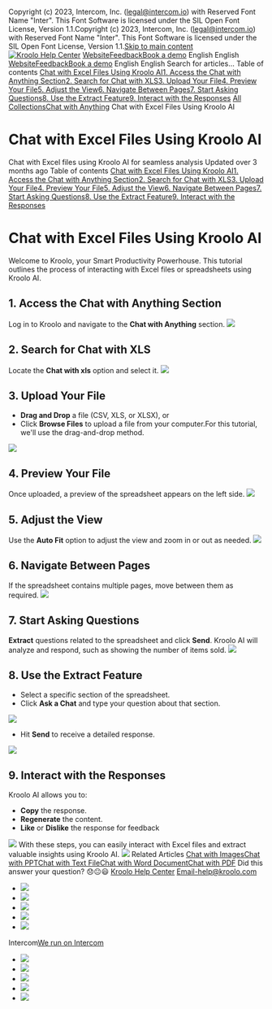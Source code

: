 Copyright (c) 2023, Intercom, Inc. (legal@intercom.io) with Reserved Font Name "Inter". This Font Software is licensed under the SIL Open Font License, Version 1.1.Copyright (c) 2023, Intercom, Inc. (legal@intercom.io) with Reserved Font Name "Inter". This Font Software is licensed under the SIL Open Font License, Version 1.1.[Skip to main content](https://help.kroolo.com/en/articles/10224942-chat-with-excel-files-using-kroolo-ai#main-content)
[![Kroolo Help Center](https://downloads.intercomcdn.com/i/o/h4qkzypg/611116/ee699fbf23fef0f6d8d4f666d84c/37cdcedd14003d8fdcfdeda0a05c09cb)](https://help.kroolo.com/en/)
[Website](https://kroolo.com/)[Feedback](https://kroolo.featurebase.app/)[Book a demo](https://kroolo.com/book-demo)
English
English
[Website](https://kroolo.com/)[Feedback](https://kroolo.featurebase.app/)[Book a demo](https://kroolo.com/book-demo)
English
English
Search for articles...
Table of contents
[Chat with Excel Files Using Kroolo AI](https://help.kroolo.com/en/articles/10224942-chat-with-excel-files-using-kroolo-ai#h_da02a760b9)[1. Access the Chat with Anything Section](https://help.kroolo.com/en/articles/10224942-chat-with-excel-files-using-kroolo-ai#h_9617683da0)[2. Search for Chat with XLS](https://help.kroolo.com/en/articles/10224942-chat-with-excel-files-using-kroolo-ai#h_cdc8eefb7b)[3. Upload Your File](https://help.kroolo.com/en/articles/10224942-chat-with-excel-files-using-kroolo-ai#h_d1822aac5e)[4. Preview Your File](https://help.kroolo.com/en/articles/10224942-chat-with-excel-files-using-kroolo-ai#h_00cae24fb9)[5. Adjust the View](https://help.kroolo.com/en/articles/10224942-chat-with-excel-files-using-kroolo-ai#h_a22e61c3a7)[6. Navigate Between Pages](https://help.kroolo.com/en/articles/10224942-chat-with-excel-files-using-kroolo-ai#h_a4287e5f16)[7. Start Asking Questions](https://help.kroolo.com/en/articles/10224942-chat-with-excel-files-using-kroolo-ai#h_221f217489)[8. Use the Extract Feature](https://help.kroolo.com/en/articles/10224942-chat-with-excel-files-using-kroolo-ai#h_8fefb70e5e)[9. Interact with the Responses](https://help.kroolo.com/en/articles/10224942-chat-with-excel-files-using-kroolo-ai#h_bc7027b697)
[All Collections](https://help.kroolo.com/en/)[Chat with Anything](https://help.kroolo.com/en/collections/10966980-chat-with-anything)
Chat with Excel Files Using Kroolo AI
# Chat with Excel Files Using Kroolo AI
Chat with Excel files using Kroolo AI for seamless analysis
Updated over 3 months ago
Table of contents
[Chat with Excel Files Using Kroolo AI](https://help.kroolo.com/en/articles/10224942-chat-with-excel-files-using-kroolo-ai#h_da02a760b9)[1. Access the Chat with Anything Section](https://help.kroolo.com/en/articles/10224942-chat-with-excel-files-using-kroolo-ai#h_9617683da0)[2. Search for Chat with XLS](https://help.kroolo.com/en/articles/10224942-chat-with-excel-files-using-kroolo-ai#h_cdc8eefb7b)[3. Upload Your File](https://help.kroolo.com/en/articles/10224942-chat-with-excel-files-using-kroolo-ai#h_d1822aac5e)[4. Preview Your File](https://help.kroolo.com/en/articles/10224942-chat-with-excel-files-using-kroolo-ai#h_00cae24fb9)[5. Adjust the View](https://help.kroolo.com/en/articles/10224942-chat-with-excel-files-using-kroolo-ai#h_a22e61c3a7)[6. Navigate Between Pages](https://help.kroolo.com/en/articles/10224942-chat-with-excel-files-using-kroolo-ai#h_a4287e5f16)[7. Start Asking Questions](https://help.kroolo.com/en/articles/10224942-chat-with-excel-files-using-kroolo-ai#h_221f217489)[8. Use the Extract Feature](https://help.kroolo.com/en/articles/10224942-chat-with-excel-files-using-kroolo-ai#h_8fefb70e5e)[9. Interact with the Responses](https://help.kroolo.com/en/articles/10224942-chat-with-excel-files-using-kroolo-ai#h_bc7027b697)
# Chat with Excel Files Using Kroolo AI
Welcome to Kroolo, your Smart Productivity Powerhouse. This tutorial outlines the process of interacting with Excel files or spreadsheets using Kroolo AI.
## **1. Access the Chat with Anything Section**
Log in to Kroolo and navigate to the **Chat with Anything** section.
[![](https://downloads.intercomcdn.com/i/o/h4qkzypg/1274288997/58203d5886e49c724e9bc3dadae1/54a46919-78fa-4bbe-8a13-29d7ee24a208.png?expires=1747842300&signature=5cf935533bd151355b25ce525c2a8c5cc7dea130adac45d8de22ee85e1f044d8&req=dSIgEst2lYhWXvMW1HO4zfwEyEd1jskI3XJP%2B96HL52hbVOxgFER7m3I93MG%0AoqraPKluIhnK2qpBtn8%3D%0A)](https://downloads.intercomcdn.com/i/o/h4qkzypg/1274288997/58203d5886e49c724e9bc3dadae1/54a46919-78fa-4bbe-8a13-29d7ee24a208.png?expires=1747842300&signature=5cf935533bd151355b25ce525c2a8c5cc7dea130adac45d8de22ee85e1f044d8&req=dSIgEst2lYhWXvMW1HO4zfwEyEd1jskI3XJP%2B96HL52hbVOxgFER7m3I93MG%0AoqraPKluIhnK2qpBtn8%3D%0A)
## **2. Search for Chat with XLS**
Locate the **Chat with xls** option and select it.
[![](https://downloads.intercomcdn.com/i/o/h4qkzypg/1274288998/1a305b6f566eaf891a6224cdcf65/ae962bb5-7148-4b77-8835-f414e7c8142a.png?expires=1747842300&signature=f9eaf0383038a7a77164a00eaf96c3274a5fdc9550bca1bf2b991bd15cec21d3&req=dSIgEst2lYhWUfMW1HO4zRYinqfJS7rPy5t2C09vsn6jC3LKwMfEgPZetnK3%0Am8id%2FDxgZ%2FZPFi4LsaU%3D%0A)](https://downloads.intercomcdn.com/i/o/h4qkzypg/1274288998/1a305b6f566eaf891a6224cdcf65/ae962bb5-7148-4b77-8835-f414e7c8142a.png?expires=1747842300&signature=f9eaf0383038a7a77164a00eaf96c3274a5fdc9550bca1bf2b991bd15cec21d3&req=dSIgEst2lYhWUfMW1HO4zRYinqfJS7rPy5t2C09vsn6jC3LKwMfEgPZetnK3%0Am8id%2FDxgZ%2FZPFi4LsaU%3D%0A)
## **3. Upload Your File**
  * **Drag and Drop** a file (CSV, XLS, or XLSX), or
  * Click **Browse Files** to upload a file from your computer.For this tutorial, we'll use the drag-and-drop method.


[![](https://downloads.intercomcdn.com/i/o/h4qkzypg/1274289000/93165824a2cbfebb621a18804b4e/eb8d6e2b-e8d5-44b8-86bc-b5fc43a7bcf0.gif?expires=1747842300&signature=b44d05186e93a9fb2ba71cf8a18f877fc4d8ba63260092a0a842101795b2150d&req=dSIgEst2lIFfWfMW1HO4zfDhg92WU7NqsQAXfgU%2B9I%2Fbi0AWySw6CpVqsMAn%0AIS2LR1opXfp7g8n0Va0%3D%0A)](https://downloads.intercomcdn.com/i/o/h4qkzypg/1274289000/93165824a2cbfebb621a18804b4e/eb8d6e2b-e8d5-44b8-86bc-b5fc43a7bcf0.gif?expires=1747842300&signature=b44d05186e93a9fb2ba71cf8a18f877fc4d8ba63260092a0a842101795b2150d&req=dSIgEst2lIFfWfMW1HO4zfDhg92WU7NqsQAXfgU%2B9I%2Fbi0AWySw6CpVqsMAn%0AIS2LR1opXfp7g8n0Va0%3D%0A)
## **4. Preview Your File**
Once uploaded, a preview of the spreadsheet appears on the left side.
[![](https://downloads.intercomcdn.com/i/o/h4qkzypg/1274592651/d0d58994a97d546eb2a17b3538bf/3a129d9b-e476-4cc2-9935-3fdec60fc94d?expires=1747842300&signature=cce96df087e28909ccdc07c064296bf23704bd111f894948cfc39074aaad9194&req=dSIgEsx3n4daWPMW1HO4zUejLF142Wo%2FhFXsznEYe0e%2FARYEQyvmtkyubP2e%0AHGHyyJppTDKBJWq1sIc%3D%0A)](https://downloads.intercomcdn.com/i/o/h4qkzypg/1274592651/d0d58994a97d546eb2a17b3538bf/3a129d9b-e476-4cc2-9935-3fdec60fc94d?expires=1747842300&signature=cce96df087e28909ccdc07c064296bf23704bd111f894948cfc39074aaad9194&req=dSIgEsx3n4daWPMW1HO4zUejLF142Wo%2FhFXsznEYe0e%2FARYEQyvmtkyubP2e%0AHGHyyJppTDKBJWq1sIc%3D%0A)
## **5. Adjust the View**
Use the **Auto Fit** option to adjust the view and zoom in or out as needed.
[![](https://downloads.intercomcdn.com/i/o/h4qkzypg/1274289007/a7218c215980b16ce1816b46468f/47efd454-6f93-43ec-a70c-022724b9070f.png?expires=1747842300&signature=19d7bd56ed2311a7ba8089591a30f9e45839d29e76bc6d507991febd4489dc15&req=dSIgEst2lIFfXvMW1HO4zd7scxkzAlNGST%2FdRRlmtIefjftVKKRZsqlKuNbS%0AY2pGuzt8TWXHQLQjnBM%3D%0A)](https://downloads.intercomcdn.com/i/o/h4qkzypg/1274289007/a7218c215980b16ce1816b46468f/47efd454-6f93-43ec-a70c-022724b9070f.png?expires=1747842300&signature=19d7bd56ed2311a7ba8089591a30f9e45839d29e76bc6d507991febd4489dc15&req=dSIgEst2lIFfXvMW1HO4zd7scxkzAlNGST%2FdRRlmtIefjftVKKRZsqlKuNbS%0AY2pGuzt8TWXHQLQjnBM%3D%0A)
## **6. Navigate Between Pages**
If the spreadsheet contains multiple pages, move between them as required.
[![](https://downloads.intercomcdn.com/i/o/h4qkzypg/1274289006/34fc3c86ad30fd5b14b044ac7aca/a383a7ea-1fa5-4748-9a86-49491ace97fc.gif?expires=1747842300&signature=30024dbc2676465599408f9cf3ea0ba6557c74a90395dcee29c19653dcfc7f1c&req=dSIgEst2lIFfX%2FMW1HO4zThbCV9qUBJpo%2FIGNSYNMFsaZ%2FMPSfaKukwYIXOx%0A1R7de1FObWzz7iyyZOs%3D%0A)](https://downloads.intercomcdn.com/i/o/h4qkzypg/1274289006/34fc3c86ad30fd5b14b044ac7aca/a383a7ea-1fa5-4748-9a86-49491ace97fc.gif?expires=1747842300&signature=30024dbc2676465599408f9cf3ea0ba6557c74a90395dcee29c19653dcfc7f1c&req=dSIgEst2lIFfX%2FMW1HO4zThbCV9qUBJpo%2FIGNSYNMFsaZ%2FMPSfaKukwYIXOx%0A1R7de1FObWzz7iyyZOs%3D%0A)
## **7. Start Asking Questions**
**Extract** questions related to the spreadsheet and click **Send**. Kroolo AI will analyze and respond, such as showing the number of items sold.
[![](https://downloads.intercomcdn.com/i/o/h4qkzypg/1274289010/e960e7c9e2519c8a7eb6e27a5240/09ac79ab-e916-4cb6-94bf-12aad5e65e96.png?expires=1747842300&signature=9325320bfdc4d11e15ffde27cec2146c0d72651e44171a39716fe93685636af9&req=dSIgEst2lIFeWfMW1HO4zQ2Vj8iplMRBtE9%2F4CwMT%2FhtetjhClXjuVZV2%2BqT%0AQKboyc%2BlH6qExlSI24c%3D%0A)](https://downloads.intercomcdn.com/i/o/h4qkzypg/1274289010/e960e7c9e2519c8a7eb6e27a5240/09ac79ab-e916-4cb6-94bf-12aad5e65e96.png?expires=1747842300&signature=9325320bfdc4d11e15ffde27cec2146c0d72651e44171a39716fe93685636af9&req=dSIgEst2lIFeWfMW1HO4zQ2Vj8iplMRBtE9%2F4CwMT%2FhtetjhClXjuVZV2%2BqT%0AQKboyc%2BlH6qExlSI24c%3D%0A)
## **8. Use the Extract Feature**
  * Select a specific section of the spreadsheet.
  * Click **Ask a Chat** and type your question about that section.


[![](https://downloads.intercomcdn.com/i/o/h4qkzypg/1274289005/2aed51127706573c05960164e5d4/102ab572-3c3a-4b15-91c6-f101893606af.gif?expires=1747842300&signature=9fd5640577c90459dc7cb6691899392a411af9bd39ffa5ac033e8da13f80b07e&req=dSIgEst2lIFfXPMW1HO4zT1vlkBy6Kh%2FufMfVuaQoXBgpc920hfcUitbjhpX%0AntBuXXkthQanj5Qbzag%3D%0A)](https://downloads.intercomcdn.com/i/o/h4qkzypg/1274289005/2aed51127706573c05960164e5d4/102ab572-3c3a-4b15-91c6-f101893606af.gif?expires=1747842300&signature=9fd5640577c90459dc7cb6691899392a411af9bd39ffa5ac033e8da13f80b07e&req=dSIgEst2lIFfXPMW1HO4zT1vlkBy6Kh%2FufMfVuaQoXBgpc920hfcUitbjhpX%0AntBuXXkthQanj5Qbzag%3D%0A)
  * Hit **Send** to receive a detailed response.


[![](https://downloads.intercomcdn.com/i/o/h4qkzypg/1274289004/ed37d7df120e48e8cf15b653595f/bf7447ff-6d0f-4489-aa99-0520a6da8751.gif?expires=1747842300&signature=1e1aedcf3b3c699e6ff8fc155c6f9245bbcbe013995a24e6b5f670cff4126e51&req=dSIgEst2lIFfXfMW1HO4zQceEvuKXnj4ZBdBKDhxF%2FimRTZJQCyedM07HKlo%0ATKsb0dq1i%2BAZI3345GY%3D%0A)](https://downloads.intercomcdn.com/i/o/h4qkzypg/1274289004/ed37d7df120e48e8cf15b653595f/bf7447ff-6d0f-4489-aa99-0520a6da8751.gif?expires=1747842300&signature=1e1aedcf3b3c699e6ff8fc155c6f9245bbcbe013995a24e6b5f670cff4126e51&req=dSIgEst2lIFfXfMW1HO4zQceEvuKXnj4ZBdBKDhxF%2FimRTZJQCyedM07HKlo%0ATKsb0dq1i%2BAZI3345GY%3D%0A)
## **9. Interact with the Responses**
Kroolo AI allows you to:
  * **Copy** the response.
  * **Regenerate** the content.
  * **Like** or **Dislike** the response for feedback


[![](https://downloads.intercomcdn.com/i/o/h4qkzypg/1274289009/90871cde6a645e9e4e0cfcc74495/96b05afb-a8cc-4e72-a16e-a07beed4149a.gif?expires=1747842300&signature=f30321011a0f3742f6e6debfeb1a3a6da0ba6c5cbc0af5b5a9d2b4e176af6d94&req=dSIgEst2lIFfUPMW1HO4zbjUDs6u0lS%2FmIpnQqadc6TkB%2BU7yvqat0usvwrt%0ABueQjMe4u1Q1KSU6eTw%3D%0A)](https://downloads.intercomcdn.com/i/o/h4qkzypg/1274289009/90871cde6a645e9e4e0cfcc74495/96b05afb-a8cc-4e72-a16e-a07beed4149a.gif?expires=1747842300&signature=f30321011a0f3742f6e6debfeb1a3a6da0ba6c5cbc0af5b5a9d2b4e176af6d94&req=dSIgEst2lIFfUPMW1HO4zbjUDs6u0lS%2FmIpnQqadc6TkB%2BU7yvqat0usvwrt%0ABueQjMe4u1Q1KSU6eTw%3D%0A)
With these steps, you can easily interact with Excel files and extract valuable insights using Kroolo AI.
[![](https://downloads.intercomcdn.com/i/o/h4qkzypg/1274589428/97bde13b0ae5668a3a00d5f61c98/cta+2.png?expires=1747842300&signature=3e22d095c0aa7631d1134b2d08d2cb0f213b74bd5d0cab2592ceb2b9c64af4d1&req=dSIgEsx2lIVdUfMW1HO4zdhLbnq%2BLaRfM6%2F%2B0EhGjAw%2BuP8A7At3E6dWF4IG%0ARXYtwqHX%2BEcaSXbUN%2Bc%3D%0A)](https://kroolo.com/)
Related Articles
[Chat with Images](https://help.kroolo.com/en/articles/10153147-chat-with-images)[Chat with PPT](https://help.kroolo.com/en/articles/10161791-chat-with-ppt)[Chat with Text File](https://help.kroolo.com/en/articles/10224946-chat-with-text-file)[Chat with Word Document](https://help.kroolo.com/en/articles/10229246-chat-with-word-document)[Chat with PDF](https://help.kroolo.com/en/articles/10429315-chat-with-pdf)
Did this answer your question?
😞😐😃
[Kroolo Help Center](https://help.kroolo.com/en/)
Email-help@kroolo.com
  * [![](https://intercom.help/kroolo/assets/svg/icon:social-facebook/FFFFFF)](https://www.facebook.com/profile.php?id=61553808299270)
  * [![](https://intercom.help/kroolo/assets/svg/icon:social-linkedin/FFFFFF)](https://www.linkedin.com/company/getkroolo)
  * [![](https://intercom.help/kroolo/assets/svg/icon:social-instagram/FFFFFF)](https://www.instagram.com/getkroolo)
  * [![](https://intercom.help/kroolo/assets/svg/icon:social-youtube/FFFFFF)](https://www.youtube.com/@getkroolo/featured)
  * [![](https://intercom.help/kroolo/assets/svg/icon:social-twitter-x/FFFFFF)](https://www.twitter.com/getkroolo)


Intercom[We run on Intercom](https://www.intercom.com/intercom-link?company=Kroolo&solution=customer-support&utm_campaign=intercom-link&utm_content=We+run+on+Intercom&utm_medium=help-center&utm_referrer=https%3A%2F%2Fhelp.kroolo.com%2Fen%2Farticles%2F10224942-chat-with-excel-files-using-kroolo-ai&utm_source=desktop-web)
  * [![](https://intercom.help/kroolo/assets/svg/icon:social-facebook/FFFFFF)](https://www.facebook.com/profile.php?id=61553808299270)
  * [![](https://intercom.help/kroolo/assets/svg/icon:social-linkedin/FFFFFF)](https://www.linkedin.com/company/getkroolo)
  * [![](https://intercom.help/kroolo/assets/svg/icon:social-instagram/FFFFFF)](https://www.instagram.com/getkroolo)
  * [![](https://intercom.help/kroolo/assets/svg/icon:social-youtube/FFFFFF)](https://www.youtube.com/@getkroolo/featured)
  * [![](https://intercom.help/kroolo/assets/svg/icon:social-twitter-x/FFFFFF)](https://www.twitter.com/getkroolo)



